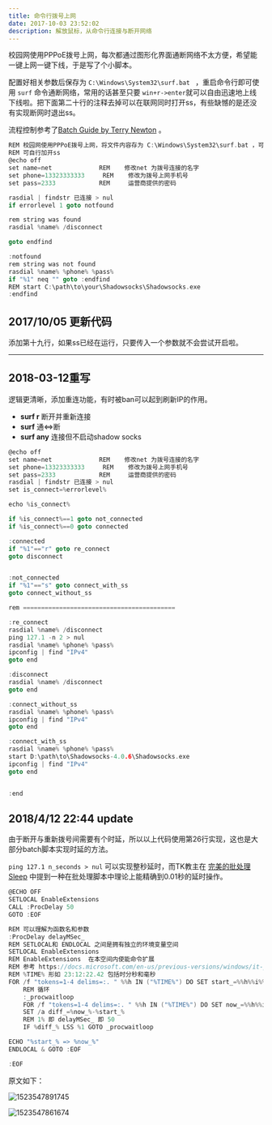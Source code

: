 ```yaml
---
title: 命令行拨号上网
date: 2017-10-03 23:52:02
description: 解放鼠标，从命令行连接与断开网络
---
```


校园网使用PPPoE拨号上网，每次都通过图形化界面通断网络不太方便，希望能一键上网一键下线，于是写了个小脚本。

配置好相关参数后保存为  `C:\Windows\System32\surf.bat ` ，重启命令行即可使用 `surf` 命令通断网络，常用的话甚至只要 `win+r->enter`就可以自由迅速地上线下线啦。把下面第二十行的注释去掉可以在联网同时打开ss，有些缺憾的是还没有实现断网时退出ss。

流程控制参考了[Batch Guide by Terry Newton](http://www.infionline.net/~wtnewton/batch/batguide.html#8) 。

```c
REM 校园网使用PPPoE拨号上网，将文件内容存为 C:\Windows\System32\surf.bat ，可以命令行拨号上网
REM 可自行加开ss
@echo off
set name=net  			 REM 	修改net 为拨号连接的名字
set phone=13323333333 	  REM	 修改为拨号上网手机号
set pass=2333   		 REM   	 运营商提供的密码

rasdial | findstr 已连接 > nul
if errorlevel 1 goto notfound

rem string was found
rasdial %name% /disconnect 

goto endfind

:notfound
rem string was not found
rasdial %name% %phone% %pass%
if "%1" neq "" goto :endfind
REM start C:\path\to\your\Shadowsocks\Shadowsocks.exe
:endfind
```



## 2017/10/05 更新代码

添加第十九行，如果ss已经在运行，只要传入一个参数就不会尝试开启啦。



------

## 2018-03-12重写

逻辑更清晰，添加重连功能，有时被ban可以起到刷新IP的作用。

- **surf  r**  断开并重新连接
- **surf**  通<=>断
- **surf any**  连接但不启动shadow socks

```c
@echo off
set name=net  			 REM 	修改net 为拨号连接的名字
set phone=13323333333 	  REM	 修改为拨号上网手机号
set pass=2333   		 REM   	 运营商提供的密码	
rasdial | findstr 已连接 > nul
set is_connect=%errorlevel%

echo %is_connect%

if %is_connect%==1 goto not_connected
if %is_connect%==0 goto connected

:connected
if "%1"=="r" goto re_connect
goto disconnect


:not_connected
if "%1"=="s" goto connect_with_ss
goto connect_without_ss

rem ==========================================

:re_connect
rasdial %name% /disconnect
ping 127.1 -n 2 > nul
rasdial %name% %phone% %pass%
ipconfig | find "IPv4"
goto end

:disconnect
rasdial %name% /disconnect
goto end

:connect_without_ss
rasdial %name% %phone% %pass%
ipconfig | find "IPv4"
goto end

:connect_with_ss
rasdial %name% %phone% %pass%
start D:\path\to\Shadowsocks-4.0.6\Shadowsocks.exe
ipconfig | find "IPv4"
goto end


:end
```


## 2018/4/12 22:44 update

由于断开与重新拨号间需要有个时延，所以以上代码使用第26行实现，这也是大部分batch脚本实现时延的方法。

`ping 127.1 n_seconds > nul` 可以实现整秒延时，而TK教主在 [完美的批处理Sleep](http://tombkeeper.blog.techweb.com.cn/archives/14) 中提到一种在批处理脚本中理论上能精确到0.01秒的延时操作。

```c
@ECHO OFF
SETLOCAL EnableExtensions 
CALL :ProcDelay 50
GOTO :EOF

REM 可以理解为函数名和参数 
:ProcDelay delayMSec_ 
REM SETLOCAL和 ENDLOCAL 之间是拥有独立的环境变量空间 
SETLOCAL EnableExtensions 
REM EnableExtensions  在本空间内使能命令扩展  
REM 参考 https://docs.microsoft.com/en-us/previous-versions/windows/it-pro/windows-server-2012-R2-and-2012/cc772046(v%3dws.11) 
REM %TIME% 形如 23:12:22.42 包括时分秒和毫秒 
FOR /f "tokens=1-4 delims=:. " %%h IN ("%TIME%") DO SET start_=%%h%%i%%j%%k 
	REM 循环
	:_procwaitloop
	FOR /f "tokens=1-4 delims=:. " %%h IN ("%TIME%") DO SET now_=%%h%%i%%j%%k
	SET /a diff_=%now_%-%start_%
	REM 1% 即 delayMSec_ 即 50
	IF %diff_% LSS %1 GOTO _procwaitloop 

ECHO "%start_% => %now_%" 
ENDLOCAL & GOTO :EOF

:EOF
```

原文如下：

![1523547891745](1523547891745.png)

![1523547861674](1523547861674.png)